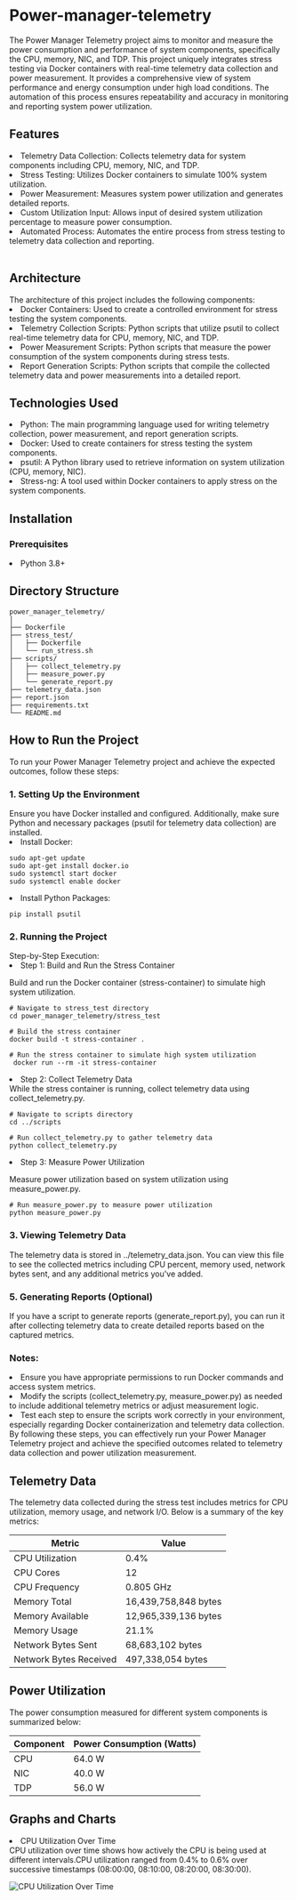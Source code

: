 # Power-manager-telemetry
The Power Manager Telemetry project aims to monitor and measure the power consumption and performance of system components, specifically the CPU, memory, NIC, and TDP. This project uniquely integrates stress testing via Docker containers with real-time telemetry data collection and power measurement. It provides a comprehensive view of system performance and energy consumption under high load conditions. The automation of this process ensures repeatability and accuracy in monitoring and reporting system power utilization.
<br>
<h2> Features </h2>
<li>Telemetry Data Collection: Collects telemetry data for system components including CPU, memory, NIC, and TDP.</li>
<li>Stress Testing: Utilizes Docker containers to simulate 100% system utilization.</li>
<li>Power Measurement: Measures system power utilization and generates detailed reports.</li>
<li>Custom Utilization Input: Allows input of desired system utilization percentage to measure power consumption.</li>
<li>Automated Process: Automates the entire process from stress testing to telemetry data collection and reporting.</li>
<br>
<h2>Architecture</h2>
The architecture of this project includes the following components:

<li>Docker Containers: Used to create a controlled environment for stress testing the system components.</li>
<li>Telemetry Collection Scripts: Python scripts that utilize psutil to collect real-time telemetry data for CPU, memory, NIC, and TDP.</li>
<li>Power Measurement Scripts: Python scripts that measure the power consumption of the system components during stress tests.</li>
<li>Report Generation Scripts: Python scripts that compile the collected telemetry data and power measurements into a detailed report.</li>
<h2>Technologies Used</h2>
<li>Python: The main programming language used for writing telemetry collection, power measurement, and report generation scripts.</li>
<li>Docker: Used to create containers for stress testing the system components.</li>
<li>psutil: A Python library used to retrieve information on system utilization (CPU, memory, NIC).</li>
<li>Stress-ng: A tool used within Docker containers to apply stress on the system components.</li>
<h2> Installation </h2>
<h3> Prerequisites </h3>
<li>Python 3.8+</li>

<h2>Directory Structure</h2>

    power_manager_telemetry/
    │
    ├── Dockerfile
    ├── stress_test/
    │   ├── Dockerfile
    │   └── run_stress.sh
    ├── scripts/
    │   ├── collect_telemetry.py
    │   ├── measure_power.py
    │   └── generate_report.py
    ├── telemetry_data.json
    ├── report.json
    ├── requirements.txt
    └── README.md
<h2>How to Run the Project </h2>
To run your Power Manager Telemetry project and achieve the expected outcomes, follow these steps:

<h3>1. Setting Up the Environment</h3>
       Ensure you have Docker installed and configured. Additionally, make sure Python and necessary packages (psutil for telemetry data collection) are installed. 

<li>Install Docker:</li>

    sudo apt-get update
    sudo apt-get install docker.io
    sudo systemctl start docker
    sudo systemctl enable docker

<li>Install Python Packages:</li>

    pip install psutil


<h3>2. Running the Project</h3>
    Step-by-Step Execution:
    <li>Step 1: Build and Run the Stress Container</li>
 
 Build and run the Docker container (stress-container) to simulate high system utilization.
 
    # Navigate to stress_test directory
    cd power_manager_telemetry/stress_test

    # Build the stress container
    docker build -t stress-container .

    # Run the stress container to simulate high system utilization
     docker run --rm -it stress-container

   <li>Step 2: Collect Telemetry Data</li>
 While the stress container is running, collect telemetry data using collect_telemetry.py.

    # Navigate to scripts directory
    cd ../scripts

    # Run collect_telemetry.py to gather telemetry data
    python collect_telemetry.py

   <li>Step 3: Measure Power Utilization</li>

 Measure power utilization based on system utilization using measure_power.py.

    # Run measure_power.py to measure power utilization
    python measure_power.py

<h3>3. Viewing Telemetry Data</h3>
  The telemetry data is stored in ../telemetry_data.json. You can view this file to see the collected metrics including CPU percent, memory used, network bytes sent, and any 
  additional metrics you've added.
<br>
<h3>5. Generating Reports (Optional)</h3>
If you have a script to generate reports (generate_report.py), you can run it after collecting telemetry data to create detailed reports based on the captured metrics.
<br>
<h3>Notes:</h3>
<li>Ensure you have appropriate permissions to run Docker commands and access system metrics.</li>
<li>Modify the scripts (collect_telemetry.py, measure_power.py) as needed to include additional telemetry metrics or adjust measurement logic.</li>
<li>Test each step to ensure the scripts work correctly in your environment, especially regarding Docker containerization and telemetry data collection.</li>
By following these steps, you can effectively run your Power Manager Telemetry project and achieve the specified outcomes related to telemetry data collection and power utilization measurement.

<h2>Telemetry Data</h2>
The telemetry data collected during the stress test includes metrics for CPU utilization, memory usage, and network I/O. Below is a summary of the key metrics:
   
  <table>
  <thead>
    <tr>
      <th>Metric</th>
      <th>Value</th>
    </tr>
  </thead>
  <tbody>
    <tr>
      <td>CPU Utilization</td>
      <td>0.4%</td>
    </tr>
    <tr>
      <td>CPU Cores</td>
      <td>12</td>
    </tr>
    <tr>
      <td>CPU Frequency</td>
      <td>0.805 GHz</td>
    </tr>
    <tr>
      <td>Memory Total</td>
      <td>16,439,758,848 bytes</td>
    </tr>
    <tr>
      <td>Memory Available</td>
      <td>12,965,339,136 bytes</td>
    </tr>
    <tr>
      <td>Memory Usage</td>
      <td>21.1%</td>
    </tr>
    <tr>
      <td>Network Bytes Sent</td>
      <td>68,683,102 bytes</td>
    </tr>
    <tr>
      <td>Network Bytes Received</td>
      <td>497,338,054 bytes</td>
    </tr>
  </tbody>
</table>

<h2>Power Utilization</h2>
The power consumption measured for different system components is summarized below:

<table>
  <thead>
    <tr>
      <th>Component</th>
      <th>Power Consumption (Watts)</th>
    </tr>
  </thead>
  <tbody>
    <tr>
      <td>CPU</td>
      <td>64.0 W</td>
    </tr>
    <tr>
      <td>NIC</td>
      <td>40.0 W</td>
    </tr>
    <tr>
      <td>TDP</td>
      <td>56.0 W</td>
    </tr>
  </tbody>
</table>

<h2>Graphs and Charts</h2>
   	<li>CPU Utilization Over Time</li>
CPU utilization over time shows how actively the CPU is being used at different intervals.CPU utilization ranged from 0.4% to 0.6% over successive timestamps (08:00:00, 08:10:00, 08:20:00, 08:30:00). 
     
 ![CPU Utilization Over Time](power_manager_telemetry/img_g1.png)

